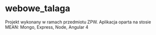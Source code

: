 # webowe_talaga
Projekt wykonany w ramach przedmiotu ZPW. Aplikacja oparta na stosie MEAN: Mongo, Express, Node, Angular 4
